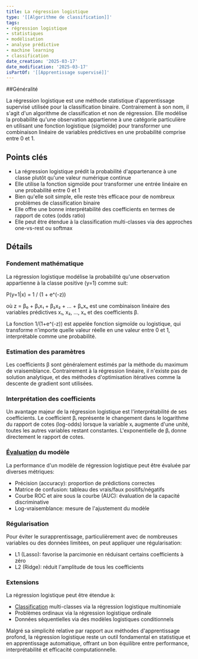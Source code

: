 ```yaml
---
title: La régression logistique
type: '[[Algorithme de classification]]'
tags:
- régression logistique
- statistiques
- modélisation
- analyse prédictive
- machine learning
- classification
date_creation: '2025-03-17'
date_modification: '2025-03-17'
isPartOf: '[[Apprentissage supervisé]]'
---
```

##Généralité

La régression logistique est une méthode statistique d'apprentissage supervisé utilisée pour la classification binaire. Contrairement à son nom, il s'agit d'un algorithme de classification et non de régression. Elle modélise la probabilité qu'une observation appartienne à une catégorie particulière en utilisant une fonction logistique (sigmoïde) pour transformer une combinaison linéaire de variables prédictives en une probabilité comprise entre 0 et 1.

## Points clés

- La régression logistique prédit la probabilité d'appartenance à une classe plutôt qu'une valeur numérique continue
- Elle utilise la fonction sigmoïde pour transformer une entrée linéaire en une probabilité entre 0 et 1
- Bien qu'elle soit simple, elle reste très efficace pour de nombreux problèmes de classification binaire
- Elle offre une bonne interprétabilité des coefficients en termes de rapport de cotes (odds ratio)
- Elle peut être étendue à la classification multi-classes via des approches one-vs-rest ou softmax

## Détails

### Fondement mathématique

La régression logistique modélise la probabilité qu'une observation appartienne à la classe positive (y=1) comme suit:

P(y=1|x) = 1 / (1 + e^(-z))

où z = β₀ + β₁x₁ + β₂x₂ + ... + βₙxₙ est une combinaison linéaire des variables prédictives x₁, x₂, ..., xₙ et des coefficients β.

La fonction 1/(1+e^(-z)) est appelée fonction sigmoïde ou logistique, qui transforme n'importe quelle valeur réelle en une valeur entre 0 et 1, interprétable comme une probabilité.

### Estimation des paramètres

Les coefficients β sont généralement estimés par la méthode du maximum de vraisemblance. Contrairement à la régression linéaire, il n'existe pas de solution analytique, et des méthodes d'optimisation itératives comme la descente de gradient sont utilisées.

### Interprétation des coefficients

Un avantage majeur de la régression logistique est l'interprétabilité de ses coefficients. Le coefficient βᵢ représente le changement dans le logarithme du rapport de cotes (log-odds) lorsque la variable xᵢ augmente d'une unité, toutes les autres variables restant constantes. L'exponentielle de βᵢ donne directement le rapport de cotes.

### [Évaluation](https://fr.wikipedia.org/wiki/Évaluation) du modèle

La performance d'un modèle de régression logistique peut être évaluée par diverses métriques:
- Précision (accuracy): proportion de prédictions correctes
- Matrice de confusion: tableau des vrais/faux positifs/négatifs
- Courbe ROC et aire sous la courbe (AUC): évaluation de la capacité discriminative
- Log-vraisemblance: mesure de l'ajustement du modèle

### Régularisation

Pour éviter le surapprentissage, particulièrement avec de nombreuses variables ou des données limitées, on peut appliquer une régularisation:
- L1 (Lasso): favorise la parcimonie en réduisant certains coefficients à zéro
- L2 (Ridge): réduit l'amplitude de tous les coefficients

### Extensions

La régression logistique peut être étendue à:
- [Classification](https://fr.wikipedia.org/wiki/Classification) multi-classes via la régression logistique multinomiale
- Problèmes ordinaux via la régression logistique ordinale
- Données séquentielles via des modèles logistiques conditionnels

Malgré sa simplicité relative par rapport aux méthodes d'apprentissage profond, la régression logistique reste un outil fondamental en statistique et en apprentissage automatique, offrant un bon équilibre entre performance, interprétabilité et efficacité computationnelle.